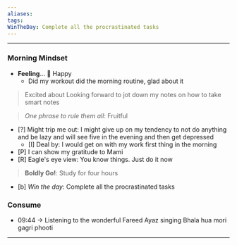 ```yaml
---
aliases:
tags:
WinTheDay: Complete all the procrastinated tasks
---
```


---

### Morning Mindset

- **Feeling**...  🥳 Happy
	- Did my workout did the morning routine, glad about it

> Excited about Looking forward to jot down my notes on how to take smart notes

> *One phrase to rule them all*: Fruitful

- [?] Might trip me out: I might give up on my tendency to not do anything and be lazy and will see five in the evening and then get depressed
	- [I] Deal by: I would get on with my work first thing in the morning
- [P] I can show my gratitude to Mami
- [R] Eagle's eye view: You know things. Just do it now

> **Boldly Go!**: Study for four hours

- [b] *Win the day*: Complete all the procrastinated tasks

### Consume
- 09:44 → Listening to the wonderful Fareed Ayaz singing Bhala hua mori gagri phooti
--- 
  
